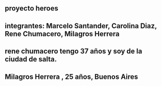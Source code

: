 ## proyecto heroes
## integrantes: Marcelo Santander, Carolina Diaz, Rene Chumacero, Milagros Herrera
## rene chumacero tengo 37 años y soy de la ciudad de salta.
## Milagros Herrera , 25 años, Buenos Aires